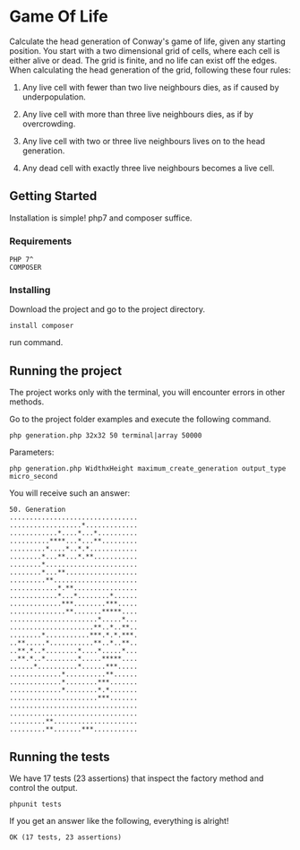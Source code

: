 # Game Of Life

Calculate the head generation of Conway's game of life, given any starting position.
You start with a two dimensional grid of cells, where each cell is either alive or dead.
The grid is finite, and no life can exist off the edges.
When calculating the head generation of the grid, following these four rules:

1. Any live cell with fewer than two live neighbours dies, as if caused by underpopulation.

2. Any live cell with more than three live neighbours dies, as if by overcrowding.

3. Any live cell with two or three live neighbours lives on to the head generation.

4. Any dead cell with exactly three live neighbours becomes a live cell.
	
## Getting Started

Installation is simple! php7 and composer suffice.

### Requirements

```
PHP 7^
COMPOSER
```

### Installing

Download the project and go to the project directory.

```
install composer
```

run command.

## Running the project

The project works only with the terminal, you will encounter errors in other methods.

Go to the project folder examples and execute the following command.
```
php generation.php 32x32 50 terminal|array 50000
```

Parameters:
```
php generation.php WidthxHeight maximum_create_generation output_type micro_second
```

You will receive such an answer:
```
50. Generation
................................
..................*.............
............*....*...*..........
..........****...*...**.........
.........*....*..*.*............
........*...**...*.**...........
........*.......................
........*...**..................
.........**.....................
............*.**................
............*...*........*......
.............***........***.....
..............**.......*****....
......................*.....*...
.....................**..*..**..
........*...........***.*.*.***.
..**.....*...........**..*..**..
..**.*..*........*....*.....*...
..**.*..*........*.....*****....
......*..........*......***.....
.............*..........**......
.............*........***.......
.............*........*.*.......
......................***.......
................................
................................
.........**.....................
.........**.......***...........
```


## Running the tests

We have 17 tests (23 assertions) that inspect the factory method and control the output.

```
phpunit tests
```

If you get an answer like the following, everything is alright!

```
OK (17 tests, 23 assertions)
```